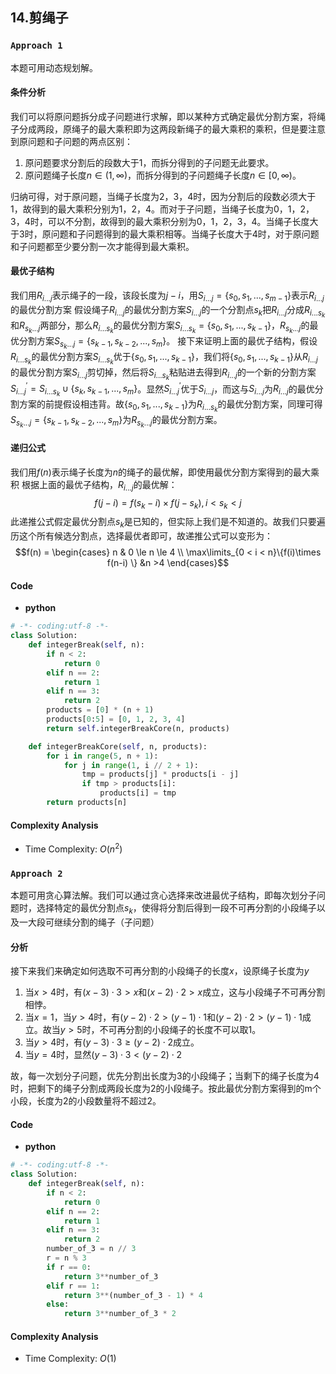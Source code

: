 ## 14.剪绳子
### `Approach 1`
本题可用动态规划解。
#### 条件分析

我们可以将原问题拆分成子问题进行求解，即以某种方式确定最优分割方案，将绳子分成两段，原绳子的最大乘积即为这两段新绳子的最大乘积的乘积，但是要注意到原问题和子问题的两点区别：
1. 原问题要求分割后的段数大于1，而拆分得到的子问题无此要求。
2. 原问题绳子长度$n\in (1,\infty)$，而拆分得到的子问题绳子长度$n\in [0,\infty)$。

归纳可得，对于原问题，当绳子长度为2，3，4时，因为分割后的段数必须大于1，故得到的最大乘积分别为1，2，4。而对于子问题，当绳子长度为0，1，2，3，4时，可以不分割，故得到的最大乘积分别为0，1，2，3，4。当绳子长度大于3时，原问题和子问题得到的最大乘积相等。当绳子长度大于4时，对于原问题和子问题都至少要分割一次才能得到最大乘积。
#### 最优子结构
我们用$R_{i...j}$表示绳子的一段，该段长度为$j-i$，用$S_{i...j}=\{s_0,s_1,...,s_{m-1}\}$表示$R_{i...j}$的最优分割方案
假设绳子$R_{i...j}$的最优分割方案$S_{i...j}$的一个分割点$s_k$把$R_{i...j}$分成$R_{i...s_k}$和$R_{s_k...j}$两部分，那么$R_{i...s_k}$的最优分割方案$S_{i...s_k}=\{s_0,s_1,...,s_{k-1}\}$，$R_{s_k...j}$的最优分割方案$S_{s_k...j}=\{s_{k-1},s_{k-2},...,s_m\}$。
接下来证明上面的最优子结构，假设$R_{i...s_k}$的最优分割方案$S_{i...s_k}$优于$\{s_0,s_1,...,s_{k-1}\}$，我们将$\{s_0,s_1,...,s_{k-1}\}$从$R_{i...j}$的最优分割方案$S_{i...j}$剪切掉，然后将$S_{i...s_k}$粘贴进去得到$R_{i...j}$的一个新的分割方案$S^{'} _{i...j}=S_{i...s_k}\cup \{s_k,s_{k-1},...,s_m\}$。显然$S^{'} _{i...j}$优于$S_{i...j}$，而这与$S_{i...j}$为$R_{i...j}$的最优分割方案的前提假设相违背。故$\{s_0,s_1,...,s_{k-1}\}$为$R_{i...s_k}$的最优分割方案，同理可得$S_{s_k...j}=\{s_{k-1},s_{k-2},...,s_m\}$为$R_{s_k...j}$的最优分割方案。
#### 递归公式
我们用$f(n)$表示绳子长度为$n$的绳子的最优解，即使用最优分割方案得到的最大乘积
根据上面的最优子结构，$R_{i...j}$的最优解：
$$f(j-i)=f(s_k-i)\times f(j-s_k),i< s_k < j$$
此递推公式假定最优分割点$s_k$是已知的，但实际上我们是不知道的。故我们只要遍历这个所有候选分割点，选择最优者即可，故递推公式可以变形为：
$$f(n) = 
\begin{cases}
 n & 0 \le n \le 4 \\ 
 \max\limits_{0 < i < n}\{f(i)\times f(n-i) \} &n >4
 \end{cases}$$

#### **Code**
- **python**
``` python
# -*- coding:utf-8 -*-
class Solution:
    def integerBreak(self, n):
        if n < 2:
            return 0
        elif n == 2:
            return 1
        elif n == 3:
            return 2
        products = [0] * (n + 1)
        products[0:5] = [0, 1, 2, 3, 4]
        return self.integerBreakCore(n, products)

    def integerBreakCore(self, n, products):
        for i in range(5, n + 1):
            for j in range(1, i // 2 + 1):
                tmp = products[j] * products[i - j]
                if tmp > products[i]:
                    products[i] = tmp
        return products[n]
```

#### **Complexity Analysis**

-   Time Complexity: $O(n^2)$

### `Approach 2`
本题可用贪心算法解。我们可以通过贪心选择来改进最优子结构，即每次划分子问题时，选择特定的最优分割点$s_k$，使得将分割后得到一段不可再分割的小段绳子以及一大段可继续分割的绳子（子问题）
#### 分析
接下来我们来确定如何选取不可再分割的小段绳子的长度$x$，设原绳子长度为$y$
1. 当$x>4$时，有$(x-3)\cdot 3>x$和$(x-2)\cdot 2>x$成立，这与小段绳子不可再分割相悖。
2. 当$x=1$，当$y > 4$时，有$(y-2)\cdot 2>(y-1)\cdot 1$和$(y-2)\cdot 2>(y-1)\cdot 1$成立。故当$y > 5$时，不可再分割的小段绳子的长度不可以取$1$。
3. 当$y > 4$时，有$(y-3)\cdot 3 \ge (y-2)\cdot 2$成立。
4. 当$y = 4$时，显然$(y-3)\cdot 3 < (y-2)\cdot 2$

故，每一次划分子问题，优先分割出长度为3的小段绳子；当剩下的绳子长度为4时，把剩下的绳子分割成两段长度为2的小段绳子。按此最优分割方案得到的m个小段，长度为2的小段数量将不超过2。
#### **Code**
- **python**
``` python
# -*- coding:utf-8 -*-
class Solution:
    def integerBreak(self, n):
        if n < 2:
            return 0
        elif n == 2:
            return 1
        elif n == 3:
            return 2
        number_of_3 = n // 3
        r = n % 3
        if r == 0:
            return 3**number_of_3
        elif r == 1:
            return 3**(number_of_3 - 1) * 4
        else:
            return 3**number_of_3 * 2
```

#### **Complexity Analysis**

-   Time Complexity: $O(1)$
<!--stackedit_data:
eyJoaXN0b3J5IjpbLTk3ODUwOTQwMCwxOTEzMjUxNDA4XX0=
-->